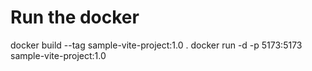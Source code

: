 # Run the docker

docker build --tag sample-vite-project:1.0 .
docker run -d -p 5173:5173 sample-vite-project:1.0
